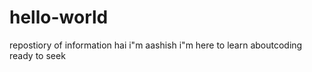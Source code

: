 # hello-world
repostiory of information
hai 
i"m aashish
i"m here to learn aboutcoding
ready to seek
